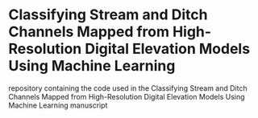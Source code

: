 # Classifying Stream and Ditch Channels Mapped from High-Resolution Digital Elevation Models Using Machine Learning
 repository containing the code used in the Classifying Stream and Ditch Channels Mapped from High-Resolution Digital Elevation Models Using Machine Learning manuscript

